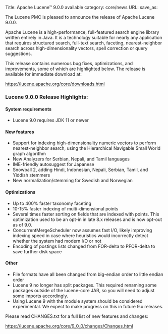Title: Apache Lucene™ 9.0.0 available
category: core/news
URL:
save_as:

The Lucene PMC is pleased to announce the release of Apache Lucene 9.0.0.

Apache Lucene is a high-performance, full-featured search engine library written entirely in Java. It is a technology suitable for nearly any application that requires structured search, full-text search, faceting, nearest-neighbor search across high-dimensionality vectors, spell correction or query suggestions.

This release contains numerous bug fixes, optimizations, and improvements, some of which are highlighted below. The release is available for immediate download at:

  <https://lucene.apache.org/core/downloads.html>

### Lucene 9.0.0 Release Highlights:

#### System requirements

 - Lucene 9.0 requires JDK 11 or newer

#### New features

 - Support for indexing high-dimensionality numeric vectors to perform nearest-neighbor search, using the Hierarchical Navigable Small World graph algorithm
 - New Analyzers for Serbian, Nepali, and Tamil languages
 - IME-friendly autosuggest for Japanese
 - Snowball 2, adding Hindi, Indonesian, Nepali, Serbian, Tamil, and Yiddish stemmers
 - New normalization/stemming for Swedish and Norwegian

#### Optimizations

 - Up to 400% faster taxonomy faceting
 - 10-15% faster indexing of multi-dimensional points
 - Several times faster sorting on fields that are indexed with points. This optimization used to be an opt-in in late 8.x releases and is now opt-out as of 9.0.
 - ConcurrentMergeScheduler now assumes fast I/O, likely improving indexing speed in case where heuristics would incorrectly detect whether the system had modern I/O or not
 - Encoding of postings lists changed from FOR-delta to PFOR-delta to save further disk space

#### Other

 - File formats have all been changed from big-endian order to little endian order
 - Lucene 9 no longer has split packages. This required renaming some packages outside of the lucene-core JAR, so you will need to adjust some imports accordingly.
 - Using Lucene 9 with the module system should be considered experimental. We expect to make progress on this in future 9.x releases.

Please read CHANGES.txt for a full list of new features and changes:

  <https://lucene.apache.org/core/9_0_0/changes/Changes.html>
